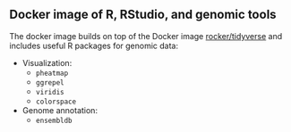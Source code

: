 ## Docker image of R, RStudio, and genomic tools
The docker image builds on top of the Docker image [rocker/tidyverse] and includes useful R packages for genomic data:

- Visualization:
    - `pheatmap`
    - `ggrepel`
    - `viridis`
    - `colorspace`
- Genome annotation:
    - `ensembldb`

[rocker/tidyverse]: https://github.com/rocker-org/rocker-versioned
